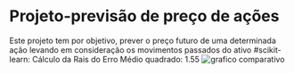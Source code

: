 # Projeto-previsão de preço de ações
Este projeto tem por objetivo, prever o preço futuro de uma determinada ação levando em consideração os movimentos passados do ativo
#scikit-learn:
Cálculo da Rais do Erro Médio quadrado: 1.55 
![grafico comparativo](https://user-images.githubusercontent.com/117185803/202303624-5ffcff86-72c5-4423-a9f1-fef90af89fad.png)
